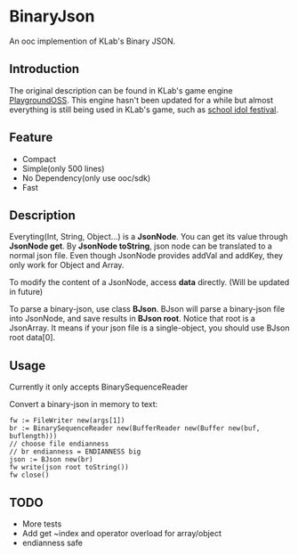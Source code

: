 BinaryJson
==============

An ooc implemention of KLab's Binary JSON.

## Introduction

The original description can be found in KLab's game engine [PlaygroundOSS](https://github.com/KLab/PlaygroundOSS). This engine hasn't been updated for a while but almost everything is still being used in KLab's game, such as [school idol festival](https://play.google.com/store/apps/details?id=klb.android.lovelive).

## Feature

* Compact
* Simple(only 500 lines)
* No Dependency(only use ooc/sdk)
* Fast

## Description

Everyting(Int, String, Object...) is a **JsonNode**. You can get its value through **JsonNode get**.
By **JsonNode toString**, json node can be translated to a normal json file.
Even though JsonNode provides addVal and addKey, they only work for Object and Array.

To modify the content of a JsonNode, access **data** directly. (Will be updated in future)

To parse a binary-json, use class **BJson**. BJson will parse a binary-json file into JsonNode, and
save results in **BJson root**. Notice that root is a JsonArray. It means if your json file is a single-object,
you should use BJson root data[0].

## Usage
Currently it only accepts BinarySequenceReader

Convert a binary-json in memory to text: 

    fw := FileWriter new(args[1])
	br := BinarySequenceReader new(BufferReader new(Buffer new(buf, buflength)))
	// choose file endianness
	// br endianness = ENDIANNESS big 
	json := BJson new(br)
	fw write(json root toString())
	fw close()


## TODO

* More tests
* Add get ~index and operator overload for array/object
* endianness safe
